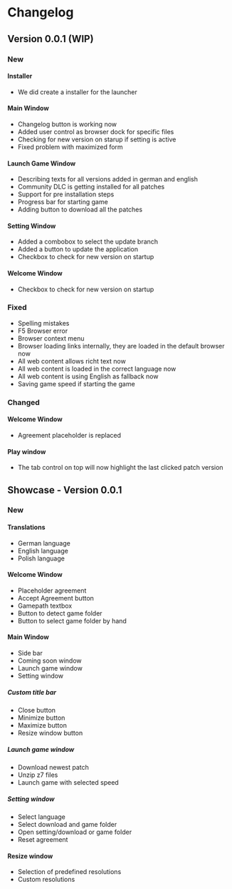 # Changelog

## Version 0.0.1 (WIP)

### New

#### Installer

* We did create a installer for the launcher

#### Main Window

* Changelog button is working now
* Added user control as browser dock for specific files
* Checking for new version on starup if setting is active
* Fixed problem with maximized form

#### Launch Game Window

* Describing texts for all versions added in german and english
* Community DLC is getting installed for all patches
* Support for pre installation steps
* Progress bar for starting game
* Adding button to download all the patches

#### Setting Window

* Added a combobox to select the update branch
* Added a button to update the application
* Checkbox to check for new version on startup

#### Welcome Window

* Checkbox to check for new version on startup

### Fixed

* Spelling mistakes
* F5 Browser error
* Browser context menu
* Browser loading links internally, they are loaded in the default browser now
* All web content allows richt text now
* All web content is loaded in the correct language now
* All web content is using English as fallback now
* Saving game speed if starting the game

### Changed

#### Welcome Window

* Agreement placeholder is replaced
#### Play window

* The tab control on top will now highlight the last clicked patch version

## Showcase - Version 0.0.1

### New

#### Translations

* German language
* English language
* Polish language

#### Welcome Window

* Placeholder agreement
* Accept Agreement button
* Gamepath textbox
* Button to detect game folder
* Button to select game folder by hand

#### Main Window

* Side bar
* Coming soon window
* Launch game window
* Setting window

##### Custom title bar

* Close button
* Minimize button
* Maximize button
* Resize window button

##### Launch game window

* Download newest patch
* Unzip z7 files
* Launch game with selected speed

##### Setting window

* Select language
* Select download and game folder
* Open setting/download or game folder
* Reset agreement

#### Resize window

* Selection of predefined resolutions
* Custom resolutions
